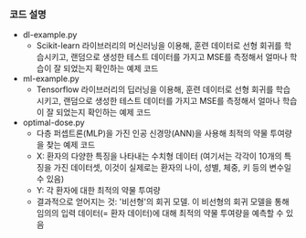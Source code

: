 ### 코드 설명

- dl-example.py
  - Scikit-learn 라이브러리의 머신러닝을 이용해, 훈련 데이터로 선형 회귀를 학습시키고, 랜덤으로 생성한 테스트 데이터를 가지고 MSE를 측정해서 얼마나 학습이 잘 되었는지 확인하는 예제 코드
- ml-example.py
  - Tensorflow 라이브러리의 딥러닝을 이용해, 훈련 데이터로 선형 회귀를 학습시키고, 랜덤으로 생성한 테스트 데이터를 가지고 MSE를 측정해서 얼마나 학습이 잘 되었는지 확인하는 예제 코드
- optimal-dose.py
  - 다층 퍼셉트론(MLP)을 가진 인공 신경망(ANN)을 사용해 최적의 약물 투여량을 찾는 예제 코드
  - X: 환자의 다양한 특징을 나타내는 수치형 데이터 (여기서는 각각이 10개의 특징을 가진 데이터셋, 이것이 실제로는 환자의 나이, 성별, 체중, 키 등의 변수일 수 있음)
  - Y: 각 환자에 대한 최적의 약물 투여량
  - 결과적으로 얻어지는 것: '비선형'의 회귀 모델. 이 비선형의 회귀 모델을 통해 임의의 입력 데이터(= 환자 데이터)에 대해 최적의 약물 투여량을 예측할 수 있음